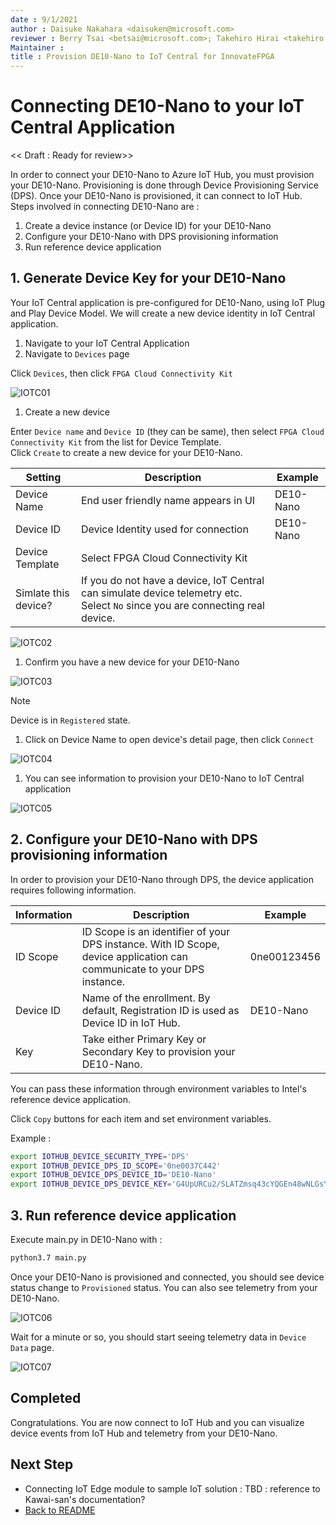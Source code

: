 ```yaml
---
date : 9/1/2021
author : Daisuke Nakahara <daisuken@microsoft.com>
reviewer : Berry Tsai <betsai@microsoft.com>; Takehiro Hirai <takehiro.hirai@microsoft.com>
Maintainer : 
title : Provision DE10-Nano to IoT Central for InnovateFPGA
---
```


# Connecting DE10-Nano to your IoT Central Application

<< Draft : Ready for review>>

In order to connect your DE10-Nano to Azure IoT Hub, you must provision your DE10-Nano.  Provisioning is done through Device Provisioning Service (DPS).
Once your DE10-Nano is provisioned, it can connect to IoT Hub.  Steps involved in connecting DE10-Nano are :

1. Create a device instance (or Device ID) for your DE10-Nano
1. Configure your DE10-Nano with DPS provisioning information
1. Run reference device application

## 1. Generate Device Key for your DE10-Nano

Your IoT Central application is pre-configured for DE10-Nano, using IoT Plug and Play Device Model.  We will create a new device identity in IoT Central application.

1. Navigate to your IoT Central Application
1. Navigate to `Devices` page  

  Click `Devices`, then click `FPGA Cloud Connectivity Kit`

  ![IOTC01](images/IoTC-01.png)

1. Create a new device

  Enter `Device name` and `Device ID` (they can be same), then select `FPGA Cloud Connectivity Kit` from the list for Device Template.  
  Click `Create` to create a new device for your DE10-Nano.

  |Setting  |Description  |Example  |
  |---------|---------|---------|
  |Device Name     | End user friendly name appears in UI        | DE10-Nano         |
  |Device ID     | Device Identity used for connection           | DE10-Nano         |
  |Device Template     | Select FPGA Cloud Connectivity Kit         |         |
  |Simlate this device?     | If you do not have a device, IoT Central can simulate device telemetry etc.  Select `No` since you are connecting real device.         |         |

  ![IOTC02](images/IoTC-02.png)

1. Confirm you have a new device for your DE10-Nano

  ![IOTC03](images/IoTC-03.png)

  > [!NOTE]  
  > Device is in `Registered` state.

1. Click on Device Name to open device's detail page, then click `Connect`  

  ![IOTC04](images/IoTC-04.png)

1. You can see information to provision your DE10-Nano to IoT Central application  

  ![IOTC05](images/IoTC-05.png)

## 2. Configure your DE10-Nano with DPS provisioning information

In order to provision your DE10-Nano through DPS, the device application requires following information.

| Information     | Description  | Example     |
|-----------------|--------------|-------------|
| ID Scope        | ID Scope is an identifier of your DPS instance.  With ID Scope, device application can communicate to your DPS instance.  | 0ne00123456 |
| Device ID | Name of the enrollment.  By default, Registration ID is used as Device ID in IoT Hub. | DE10-Nano   |
| Key   | Take either Primary Key or Secondary Key to provision your DE10-Nano. |             |

You can pass these information through environment variables to Intel's reference device application.

Click `Copy` buttons for each item and set environment variables.

Example :

```bash
export IOTHUB_DEVICE_SECURITY_TYPE='DPS'
export IOTHUB_DEVICE_DPS_ID_SCOPE='0ne0037C442'
export IOTHUB_DEVICE_DPS_DEVICE_ID='DE10-Nano'
export IOTHUB_DEVICE_DPS_DEVICE_KEY='G4UpURCu2/SLATZmsq43cYQGEn48wNLGsYh4rZMWKwM='
```

## 3. Run reference device application

Execute main.py in DE10-Nano with :

```bash
python3.7 main.py
```

Once your DE10-Nano is provisioned and connected, you should see device status change to `Provisioned` status.  You can also see telemetry from your DE10-Nano.

![IOTC06](images/IoTC-06.png)

Wait for a minute or so, you should start seeing telemetry data in `Device Data` page.

![IOTC07](images/IoTC-07.png)

## Completed

Congratulations.  You are now connect to IoT Hub and you can visualize device events from IoT Hub and telemetry from your DE10-Nano.

## Next Step

- Connecting IoT Edge module to sample IoT solution : TBD : reference to Kawai-san's documentation?
- [Back to README](README.md)
